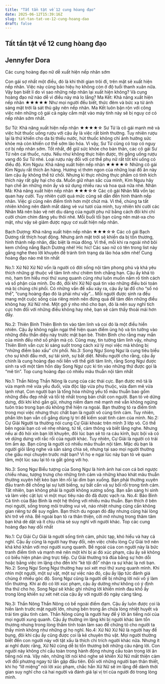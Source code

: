 ```yaml
---
title: "Tất tần tật về 12 cung hòang đạo"
date: 2025-06-12T15:39:16Z
slug: tat-tan-tat-ve-12-cung-hoang-dao
draft: false
---
```


## Tất tần tật về 12 cung hòang đạo

## Jennyfer Dora

Các cung hoàng đạo nữ dễ xuất hiện nếp nhăn sớm
 
Con gái sợ nhất một điều, đó là khi thời gian trôi đi, trên mặt sẽ xuất hiện nếp nhăn. Việc này cũng báo hiệu họ không còn ở độ tuổi thanh xuân nữa. Vậy bạn biết lí do vì sao những nếp nhăn lại xuất hiện không? Và cung hoàng đạo nữ nào dễ vì điều này mà lo lắng?
Ma Kết: Khả năng xuất hiện nếp nhăn ★★★★★
Như mọi người đều biết, thức đêm và bức xạ từ ánh sáng mặt trời là sát thủ gây nên nếp nhăn. Ma Kết luôn bận rộn với công việc nên những cô gái cả ngày cắm mặt vào máy tính này sẽ bị nguy cơ có nếp nhăn sớm nhất.

Sư Tử: Khả năng xuất hiện nếp nhăn ★★★★☆
Sư Tử là cô gái mạnh mẽ và việc hút thuốc uống rượu với cậu ấy là việc rất bình thường. Tuy nhiên rượu lại là thứ khiến cho da bị thiếu nước, hút thuốc không chỉ ảnh hưởng sức khỏe mà còn khiến cơ thể sớm lão hóa. Vì vậy, Sư Tử cũng có top có nguy cơ bị nếp nhăn sớm. Tốt nhất, để giữ sức khỏe cho bản thân, các cô gái Sư Tử nên cai thuốc, rượu. Nếu như không thực hiện được, thì gắng uống rượu vang đỏ Sư Tử nhé. Loại rượu này đối với cơ thể phụ nữ rất tốt khi uống có điều độ.
Kim Ngưu: Khả năng xuất hiện nếp nhăn ★★★★☆
Những cô gái Kim Ngưu rất thích ăn hàng. Hương vị thơm ngon của những loại đồ ăn này làm cậu ấy không thể từ chối. Nhưng kì thực những thực phẩm có tính kích thích này rất gây hại cho da. Muốn giữ nhan sắc của mình, Kim Ngưu hãy hạn chế ăn những món ấy và sử dụng nhiều rau và hoa quả nữa nhé.
Nhân Mã: Khả năng xuất hiện nếp nhăn ★★★☆☆
Các cô gái Nhân Mã vốn lạc quan hay cười. Tuy nhiên cười quá mức cũng sẽ dẫn đến hình thành nếp nhăn. Việc gì cũng nên điềm tĩnh hơn một chút mà. Vì thế, chúng ta tất nhiên không nên đánh mất dáng vẻ vui tươi của mình, tuy nhiên khi cười các Nhân Mã nên bảo vệ nét dịu dàng của người phụ nữ bằng cách đôi khi chỉ cười chúm chím đáng yêu thôi nhé. Mỗi buổi tối bạn cũng nên mát-xa cho mặt, như vậy sẽ giảm được nguy cơ xuất hiện nếp nhăn.

Bạch Dương: Khả năng xuất hiện nếp nhăn ★★★☆☆
Các cô gái Bạch Dương rất thích hoạt động. Nhưng ánh mặt trời sẽ khiến da bị tổn thương, hình thành nếp nhăn, đặc biệt là mùa đông. Vì thế, mỗi khi ra ngoài nhớ bôi kem chống nắng Bạch Dương nhé!
Hic hic! Các sao nữ có tên trong list này gắng nghe theo lời khuyên để tránh tình trạng da lão hóa sớm nhé!
Cung hoàng đạo nào mê tín nhất
 
No.1: Xử Nữ
Xử Nữ vốn là người có đời sống nội tâm phong phú và khá yêu thích những gì thuộc về tâm linh như chiêm tinh chẳng hạn. Cậu ấy khá tò mò, ham tìm hiểu mọi thứ xung quanh cũng như luôn muốn nắm rõ tính cách và số phận của mình. Do đó, đôi khi Xử Nữ quá tin vào những điều bói toán mà bị chúng chi phối. Có những vấn đề xấu xảy ra, cậu ấy lại đổ cho “số nó thế”, “cung hoàng đạo đó là phải như vậy”… Mỗi người được sinh ra đều mang một cuộc sống của riêng mình nên đừng quá để tâm đến những điều không hay Xử Nữ nhé. Một gợi ý nho nhỏ cho bạn, đó là nên suy nghĩ tích cực hơn đối với những điều không hay nhé, bạn sẽ cảm thấy thoải mái hơn đấy.

No.2: Thiên Bình
Thiên Bình tin vào tâm linh và coi đó là một điều hiển nhiên. Cậu ấy không ngần ngại thể hiện quan điểm ủng hộ và tin tưởng vào những điều thần diệu này trước mặt bạn bè. Thiên Bình cho rằng may mắn của mình đều nhờ số phận mà có. Cũng may, tin tưởng tâm linh vậy, nhưng Thiên Bình vẫn cực kì sáng suốt trong cách xử lý mọi việc mà không bị “những điềm báo xấu” chi phối.
No.3: Song Ngư
Song Ngư là cung tiêu biểu cho sự khởi đầu mới, sự tái sinh, sự bất diệt. Nhiều người cho rằng, cậu ấy chính là cung hoàng đạo nối liền với thế giới tâm linh, rằng Song Ngư được sinh ra với một tâm hồn dày Song Ngư cực kì tin vào những thứ được gọi là “mê tín”.
Top cung hoàng đạo có nhiều mâu thuẫn nội tâm nhất
 
No.1: Thần Nông
Thần Nông là cung của các thái cực. Bạn được mô tả là vừa mạnh mẽ vừa yếu đuối, vừa độc lập vừa phụ thuộc, vừa đam mê vừa lạnh nhạt. Con người bạn là tổng hòa những yếu tố mâu thuẫn bao gồm những điều đẹp nhất và tồi tệ nhất trong bản chất con người. Bạn tỏ vẻ dửng dưng, đôi khi khó gần gũi, nhưng niềm đam mê mạnh mẽ vẫn không ngừng tuôn trào trong bạn dù không thể hiện ra ngoài. Bạn thưởng tỏ ra điềm tĩnh trong mọi việc nhưng thực chất bạn là người vô cùng tình cảm. Tuy nhiên, phần lớn bạn vẫn cố gắng dùng lý trí để kiểm soát tình cảm của mình.
No.2: Cự Giải
Người ta thường nói cung Cự Giải khoác trên mình 3 lớp vỏ. Có thể bên ngoài bạn có vẻ nhẹ nhàng, tử tế, cảm thông và biết lắng nghe. Nhưng nếu ai đó hỏi xin bạn lời khuyên, đôi lúc bạn sẽ tỏ ra cáu kỉnh, bực bội và có vẻ dửng dưng với rắc rối của người khác. Tuy nhiên, Cự Giải là người có trái tim ấm áp. Bạn cũng là người có nhiều mâu thuẫn nội tâm. Mặc dù bạn là người giỏi lắng nghe và sẵn sàng chia sẻ, nhưng tại sao mọi người thường che giấu mọi chuyện trước mặt bạn? Vì họ e ngại lúc này bạn tỏ vẻ quan tâm, một lúc sau lại tỏ ra gắt gỏng với họ.

No.3: Song Ngư
Biểu tượng của Song Ngư là hình ảnh hai con cá bơi ngược chiều nhau, tượng trưng cho những tình cảm và những khao khát mâu thuẫn thường xuyên hết kéo bạn lên rồi lại dìm bạn xuống. Bạn phải thường xuyên đấu tranh để chống lại sự lười biếng, sự bất cẩn và sự bối rối trong tình cảm. Tất nhiên, bạn không phải là người không xương sống. Bạn sẵn sàng hi sinh và làm việc cật lực vì một mục tiêu nào đó đã được vạch ra.
No.4: Bảo Bình
Cá tính của Bảo Bình là một hệ thống với nhiều mâu thuẫn. Bạn thích ở bên mọi người, sống trong môi trường vui vẻ, náo nhiệt nhưng cũng cần không gian riêng tư để suy ngẫm. Bạn thích du ngoạn đó đây nhưng cũng hài lòng khi trở về nhà. Bề ngoài bạn tỏ ra thân thiện, cởi mở nhưng trong thâm tâm bạn khá dè dặt và ít chịu chia sẻ suy nghĩ với người khác.
Top các cung hoàng đạo hay dỗi nhất
 
No.1: Cự Giải
Cự Giải là người sống tình cảm, phức tạp, khó hiểu và hay cả nghĩ. Cậu ấy cũng là người hay thay đổi, nên việc chiều lòng Cự Giải trở nên khá khó khăn với mọi người xung quanh. Bề ngoài của con người này là bức tranh điềm tĩnh và mạnh mẽ nên một khi bị ai đó xúc phạm, cậu ấy sẽ không có biểu hiện phản ứng trực tiếp. Cự Giải thường trả đũa bằng sự hờn dỗi hoặc bằng việc im lặng cho đến khi “kẻ tội đồ” nhận ra sự khác lạ nơi bạn.
No.2: Song Ngư
Song Ngư thường hay soi xét mọi thứ xung quanh mình. Khi nhìn một người, một sự vật, một sự việc nào đó, cậu ấy lập tức đánh giá chúng ở nhiều góc độ. Song Ngư cũng là người dễ bị những lời nói vô ý làm tổn thương. Khi ai đó có lời xúc phạm, cậu ấy dường như không có ý định tha thứ cho họ. Song Ngư sẽ khắc ghi những lời khiến mình đau khổ ấy trong lòng khiến sự xét nét của cậu ấy với người đó ngày càng tăng.

No.3: Thần Nông
Thần Nông có bề ngoài điềm đạm. Cậu ấy luôn được coi là hiền lành trước mặt người lớn, nhưng bên trong ẩn chứa lòng nhiệt huyết và trái tim giàu tình cảm. Thần Nông cũng là người hay để ý lời ăn tiếng nói của mọi người xung quanh. Cậu ấy thường im lặng khi bị người khác làm tổn thương nhưng trong lòng thầm tính toán làm sao để chứng tỏ cho người ta thấy mình không như những gì họ nghĩ.
No.4: Xử Nữ
Xử Nữ là người hay để bụng, đôi khi cậu ấy cũng được coi là kẻ chuyên thù vặt. Mọi người thường biết đến con người này với tật xấu là thích chỉ trích người khác nữa. Nhưng ít ai nghĩ được rằng, Xử Nữ cũng dễ bị tổn thương bởi những câu nặng lời. Con người này không chỉ cầu toàn trong hành động nhưng cầu toàn trong lời ăn tiếng nói mà. Vậy nên, những lời nói khó nghe sẽ khiến Xử Nữ mất thiện cảm với đối phương ngay từ lần gặp đầu tiên. Đối với những người bạn thân thiết, khi họ “lỡ miệng” nói lời xúc phạm, chắc hẳn Xử Nữ sẽ im lặng để dành thời gian suy nghĩ cho cả hai người và đánh giá lại vị trí của người đó trong lòng mình.